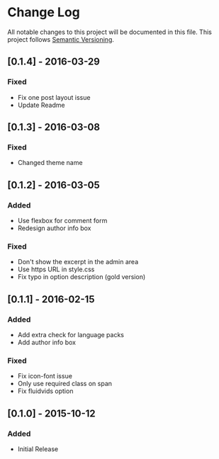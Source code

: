 # Change Log
All notable changes to this project will be documented in this file. This project follows [Semantic Versioning](http://semver.org/).

## [0.1.4] - 2016-03-29
### Fixed
- Fix one post layout issue
- Update Readme

## [0.1.3] - 2016-03-08
### Fixed
- Changed theme name

## [0.1.2] - 2016-03-05
### Added
- Use flexbox for comment form
- Redesign author info box

### Fixed
- Don't show the excerpt in the admin area
- Use https URL in style.css
- Fix typo in option description (gold version)

## [0.1.1] - 2016-02-15
### Added
- Add extra check for language packs
- Add author info box

### Fixed
- Fix icon-font issue
- Only use required class on span
- Fix fluidvids option

## [0.1.0] - 2015-10-12
### Added
- Initial Release